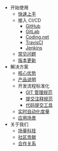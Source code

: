 - 开始使用
    - [快速上手](README.md)
    - 接入 CI/CD
        - [GitHub](intergration/github.md)
        - [GitLab](intergration/gitlab.md)
        - [Coding.net](intergration/coding.md)
        - [TravisCI](intergration/travis.md)
        - [Jenkins](intergration/jenkins.md)
    - [常见问题](faq.md)
    - [版本更新](updates.md)
- 解决方案
    - [核心优势](advantage.md)
    - [产品说明](introduction.md)
    - 开发流程标准化
        - [GIT 管理规范](flow.md)
        - [提交注释规范](commit-comment.md)
        - [代码提交工具](commits.md)
    - [实时自动化度量](automation.md)
    - [应用场景](usage.md)
- 关于我们
    - [场量科技](fieldtech.md)
    - [社区贡献](community.md)
    - [合作关系](partners.md)